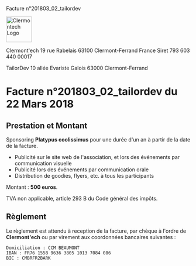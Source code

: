 <p class="invoice-number">Facture n°201803_02_tailordev</p>

<img class="left" width="70px" src="http://clermontech.org/images/clermontech_logo_200px.png" alt="Clermontech Logo" />

<p class="address-us">
<span class="address-title">Clermont'ech</span>
<span class="address-street">19 rue Rabelais</span>
<span class="address-city">63100 Clermont-Ferrand</span>
<span class="address-country">France</span>
<span class="address-extra">Siret 793 603 440 00017</span>
</p>

<p class="address-client">
<span class="address-title">TailorDev</span>
<span class="address-street">10 allée Evariste Galois</span>
<span class="address-city">63000 Clermont-Ferrand</span>
</p>

<h1 class="invoice-title">
Facture n°201803_02_tailordev du 22 Mars 2018
</h1>

## Prestation et Montant

Sponsoring **Platypus coolissimus** pour une durée d'un an à partir de la
date de la facture.

* Publicité sur le site web de l'association, et lors des événements par communication visuelle
* Publicité lors des événements par communication orale
* Distribution de goodies, flyers, etc. à tous les participants

Montant : **500 euros**.

TVA non applicable, article 293 B du Code général des impôts.

## Règlement

Le règlement est attendu à reception de la facture, par chèque à l'ordre de
**Clermont'ech** ou par virement aux coordonnées bancaires suivantes :

	Domiciliation : CCM BEAUMONT
	IBAN : FR76 1558 9636 3805 1013 7084 086
	BIC : CMBRFR2BARK
